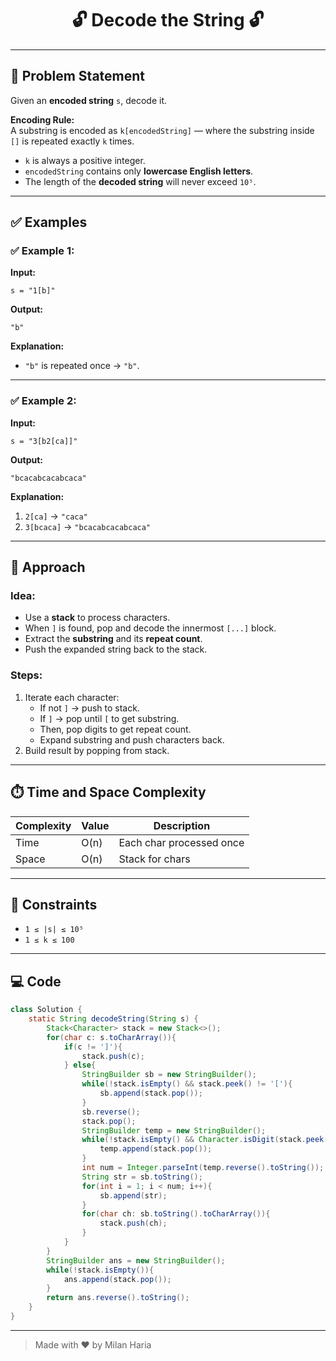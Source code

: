 <h1 align="center">🔓 Decode the String 🔓</h1>

---

## 📝 Problem Statement

Given an **encoded string** `s`, decode it.

**Encoding Rule:**  
A substring is encoded as `k[encodedString]` — where the substring inside `[]` is repeated exactly `k` times.

- `k` is always a positive integer.
- `encodedString` contains only **lowercase English letters**.
- The length of the **decoded string** will never exceed `10⁵`.

---

## ✅ Examples

### ✅ Example 1:
**Input:**  
```
s = "1[b]"
```

**Output:**  
```
"b"
```

**Explanation:**  
- `"b"` is repeated once → `"b"`.

---

### ✅ Example 2:
**Input:**  
```
s = "3[b2[ca]]"
```

**Output:**  
```
"bcacabcacabcaca"
```

**Explanation:**  
1. `2[ca]` → `"caca"`  
2. `3[bcaca]` → `"bcacabcacabcaca"`

---

## 🧠 Approach

### Idea:
- Use a **stack** to process characters.
- When `]` is found, pop and decode the innermost `[...]` block.
- Extract the **substring** and its **repeat count**.
- Push the expanded string back to the stack.

### Steps:
1. Iterate each character:
   - If not `]` → push to stack.
   - If `]` → pop until `[` to get substring.
   - Then, pop digits to get repeat count.
   - Expand substring and push characters back.
2. Build result by popping from stack.

---

## ⏱️ Time and Space Complexity

| Complexity | Value | Description |
|------------|-------|--------------|
| Time       | O(n)  | Each char processed once |
| Space      | O(n)  | Stack for chars |

---

## 🎯 Constraints

- `1 ≤ |s| ≤ 10⁵`
- `1 ≤ k ≤ 100`

---

## 💻 Code

```java
class Solution {
    static String decodeString(String s) {
        Stack<Character> stack = new Stack<>();
        for(char c: s.toCharArray()){
            if(c != ']'){
                stack.push(c);
            } else{
                StringBuilder sb = new StringBuilder();
                while(!stack.isEmpty() && stack.peek() != '['){
                    sb.append(stack.pop());
                }
                sb.reverse();
                stack.pop();
                StringBuilder temp = new StringBuilder();
                while(!stack.isEmpty() && Character.isDigit(stack.peek())){
                    temp.append(stack.pop());
                }
                int num = Integer.parseInt(temp.reverse().toString());
                String str = sb.toString();
                for(int i = 1; i < num; i++){
                    sb.append(str);
                }
                for(char ch: sb.toString().toCharArray()){
                    stack.push(ch);
                }
            }
        }
        StringBuilder ans = new StringBuilder();
        while(!stack.isEmpty()){
            ans.append(stack.pop());
        }
        return ans.reverse().toString();
    }
}
```

---

> Made with ❤️ by Milan Haria
